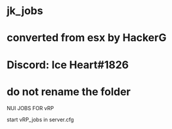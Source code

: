 # jk_jobs
# converted from esx by HackerG
# Discord: Ice Heart#1826

# do not rename the folder

NUI JOBS FOR vRP

start vRP_jobs in server.cfg




